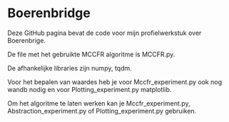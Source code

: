 # Boerenbridge
Deze GitHub pagina bevat de code voor mijn profielwerkstuk over Boerenbrige.

De file met het gebruikte MCCFR algoritme is MCCFR.py.

De afhankelijke libraries zijn numpy, tqdm.

Voor het bepalen van waardes heb je voor Mccfr_experiment.py ook nog wandb nodig en voor Plotting_experiment.py matplotlib.

Om het algoritme te laten werken kan je Mccfr_experiment.py, Abstraction_experiment.py of Plotting_experiment.py gebruiken.
